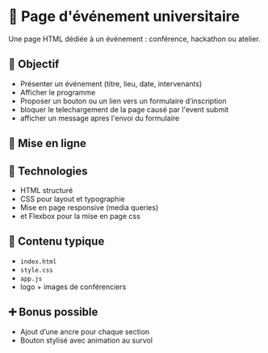 
# 📅 Page d'événement universitaire

Une page HTML dédiée à un événement : conférence, hackathon ou atelier.

## 🎯 Objectif

- Présenter un événement (titre, lieu, date, intervenants)
- Afficher le programme
- Proposer un bouton ou un lien vers un formulaire d’inscription
- bloquer le telechargement de la page causé par l'event submit
- afficher un message apres l'envoi du formulaire

## 🚀 Mise en ligne

## 🔧 Technologies

- HTML structuré
- CSS pour layout et typographie
- Mise en page responsive (media queries)
- et Flexbox pour la mise en page css

## 📂 Contenu typique

- `index.html`
- `style.css`
- `app.js`
- logo + images de conférenciers

## ➕ Bonus possible

- Ajout d’une ancre pour chaque section
- Bouton stylisé avec animation au survol
